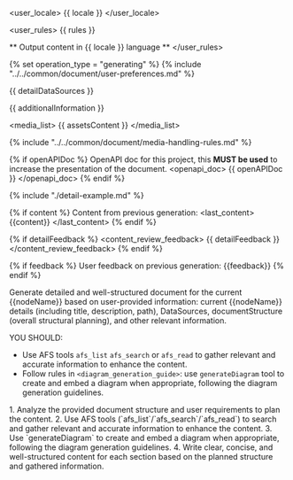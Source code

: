 <user_locale>
{{ locale }}
</user_locale>


<user_rules>
{{ rules }}

** Output content in {{ locale }} language **
</user_rules>


{% set operation_type = "generating" %}
{% include "../../common/document/user-preferences.md" %}


<datasources>
{{ detailDataSources }}

{{ additionalInformation }}

<media_list>
{{ assetsContent }}
</media_list>

{% include "../../common/document/media-handling-rules.md" %}

</datasources>

{% if openAPIDoc %}
OpenAPI doc for this project, this **MUST be used** to increase the presentation of the document.
<openapi_doc>
{{ openAPIDoc }}
</openapi_doc>
{% endif %}


{% include "./detail-example.md" %}


{% if content %}
Content from previous generation:
<last_content>
{{content}}
</last_content>
{% endif %}


{% if detailFeedback %}
<content_review_feedback>
{{ detailFeedback }}
</content_review_feedback>
{% endif %}


{% if feedback %}
User feedback on previous generation:
<feedback>
{{feedback}}
</feedback>
{% endif %}


<instructions>
Generate detailed and well-structured document for the current {{nodeName}} based on user-provided information: current {{nodeName}} details (including title, description, path), DataSources, documentStructure (overall structural planning), and other relevant information.

YOU SHOULD:
- Use AFS tools `afs_list` `afs_search` or `afs_read` to gather relevant and accurate information to enhance the content.
- Follow rules in `<diagram_generation_guide>`: use `generateDiagram` tool to create and embed a diagram when appropriate, following the diagram generation guidelines.

<steps>
1. Analyze the provided document structure and user requirements to plan the content.
2. Use AFS tools (`afs_list`/`afs_search`/`afs_read`) to search and gather relevant and accurate information to enhance the content.
3. Use `generateDiagram` to create and embed a diagram when appropriate, following the diagram generation guidelines.
4. Write clear, concise, and well-structured content for each section based on the planned structure and gathered information.
</steps>
</instructions>
